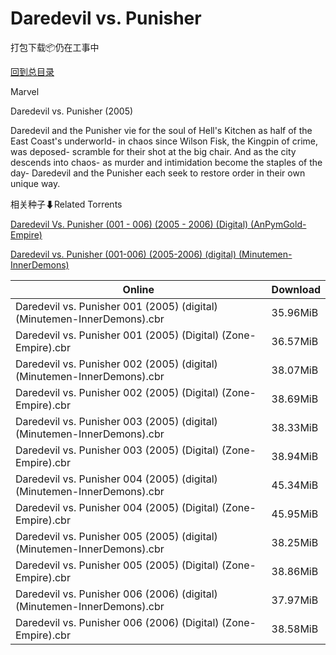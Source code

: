 # Daredevil vs. Punisher

打包下载📦仍在工事中

[回到总目录](/Catalogs.md)

Marvel

Daredevil vs. Punisher (2005)

Daredevil and the Punisher vie for the soul of Hell's Kitchen as half of the East Coast's underworld- in chaos since Wilson Fisk, the Kingpin of crime, was deposed- scramble for their shot at the big chair. And as the city descends into chaos- as murder and intimidation become the staples of the day- Daredevil and the Punisher each seek to restore order in their own unique way.





相关种子⬇Related Torrents

[Daredevil Vs. Punisher (001 - 006) (2005 - 2006) (Digital) (AnPymGold-Empire)](https://github.com/alicewish/markdown/blob/master/torrent/Daredevil-Vs--Punisher--001---006---2005---2006---Digital---AnPymGold-Empire.md)

[Daredevil vs. Punisher (001-006) (2005-2006) (digital) (Minutemen-InnerDemons)](https://github.com/alicewish/markdown/blob/master/torrent/Daredevil-vs--Punisher--001-006---2005-2006---digital---Minutemen-InnerDemons.md)

Online | Download
--- | ---
Daredevil vs. Punisher 001 (2005) (digital) (Minutemen-InnerDemons).cbr | 35.96MiB
Daredevil vs. Punisher 001 (2005) (Digital) (Zone-Empire).cbr | 36.57MiB
Daredevil vs. Punisher 002 (2005) (digital) (Minutemen-InnerDemons).cbr | 38.07MiB
Daredevil vs. Punisher 002 (2005) (Digital) (Zone-Empire).cbr | 38.69MiB
Daredevil vs. Punisher 003 (2005) (digital) (Minutemen-InnerDemons).cbr | 38.33MiB
Daredevil vs. Punisher 003 (2005) (Digital) (Zone-Empire).cbr | 38.94MiB
Daredevil vs. Punisher 004 (2005) (digital) (Minutemen-InnerDemons).cbr | 45.34MiB
Daredevil vs. Punisher 004 (2005) (Digital) (Zone-Empire).cbr | 45.95MiB
Daredevil vs. Punisher 005 (2005) (digital) (Minutemen-InnerDemons).cbr | 38.25MiB
Daredevil vs. Punisher 005 (2005) (Digital) (Zone-Empire).cbr | 38.86MiB
Daredevil vs. Punisher 006 (2006) (digital) (Minutemen-InnerDemons).cbr | 37.97MiB
Daredevil vs. Punisher 006 (2006) (Digital) (Zone-Empire).cbr | 38.58MiB